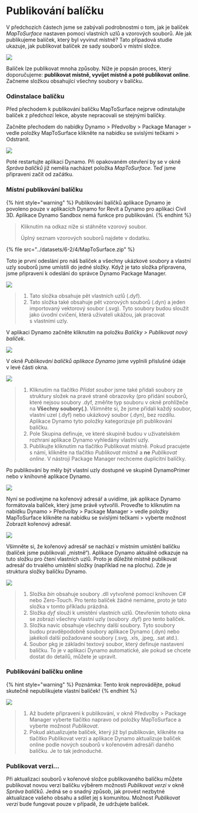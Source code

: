 # Publikování balíčku

V předchozích částech jsme se zabývali podrobnostmi o tom, jak je balíček _MapToSurface_ nastaven pomocí vlastních uzlů a vzorových souborů. Ale jak publikujeme balíček, který byl vyvinut místně? Tato případová studie ukazuje, jak publikovat balíček ze sady souborů v místní složce.

![](<../images/6-2/3/develop package - custom nodes 01 (1) (6).jpg>)

Balíček lze publikovat mnoha způsoby. Níže je popsán proces, který doporučujeme: **publikovat místně, vyvíjet místně a poté publikovat online**. Začneme složkou obsahující všechny soubory v balíčku.

### Odinstalace balíčku

Před přechodem k publikování balíčku MapToSurface nejprve odinstalujte balíček z předchozí lekce, abyste nepracovali se stejnými balíčky.

Začněte přechodem do nabídky Dynamo > Předvolby > Package Manager > vedle položky MapToSurface klikněte na nabídku se svislými tečkami > Odstranit.

![](../images/6-2/4/publishapackage-deletepackage.jpg)

Poté restartujte aplikaci Dynamo. Při opakovaném otevření by se v okně _Správa balíčků_ již neměla nacházet položka _MapToSurface_. Teď jsme připraveni začít od začátku.

### Místní publikování balíčku

{% hint style="warning" %} Publikování balíčků aplikace Dynamo je povoleno pouze v aplikacích Dynamo for Revit a Dynamo pro aplikaci Civil 3D. Aplikace Dynamo Sandbox nemá funkce pro publikování. {% endhint %}

> Kliknutím na odkaz níže si stáhněte vzorový soubor.
>
> Úplný seznam vzorových souborů najdete v dodatku.

{% file src="../datasets/6-2/4/MapToSurface.zip" %}

Toto je první odeslání pro náš balíček a všechny ukázkové soubory a vlastní uzly souborů jsme umístili do jedné složky. Když je tato složka připravena, jsme připraveni k odeslání do správce Dynamo Package Manager.

![](../images/6-2/4/publishapackage-publishlocally01.jpg)

> 1. Tato složka obsahuje pět vlastních uzlů (.dyf).
> 2. Tato složka také obsahuje pět vzorových souborů (.dyn) a jeden importovaný vektorový soubor (.svg). Tyto soubory budou sloužit jako úvodní cvičení, která uživateli ukážou, jak pracovat s vlastními uzly.

V aplikaci Dynamo začněte kliknutím na položku _Balíčky > Publikovat nový balíček_.

![](../images/6-2/4/publishapackage-publishlocally02.jpg)

V okně _Publikování balíčků aplikace Dynamo_ jsme vyplnili příslušné údaje v levé části okna.

![](../images/6-2/4/publishapackage-publishlocally03.jpg)

> 1. Kliknutím na tlačítko _Přidat soubor_ jsme také přidali soubory ze struktury složek na pravé straně obrazovky (pro přidání souborů, které nejsou soubory .dyf, změňte typ souboru v okně prohlížeče na **Všechny soubory(**_**.**_**)**. Všimněte si, že jsme přidali každý soubor, vlastní uzel (.dyf) nebo ukázkový soubor (.dyn), bez rozdílu. Aplikace Dynamo tyto položky kategorizuje při publikování balíčku.
> 2. Pole Skupina definuje, ve které skupině budou v uživatelském rozhraní aplikace Dynamo vyhledány vlastní uzly.
> 3. Publikujte kliknutím na tlačítko Publikovat místně. Pokud pracujete s námi, klikněte na tlačítko _Publikovat místně_ a **ne** _Publikovat online_. V nástroji Package Manager nechceme duplicitní balíčky.

Po publikování by měly být vlastní uzly dostupné ve skupině DynamoPrimer nebo v knihovně aplikace Dynamo.

![](<../images/6-2/3/develop package - install package 02 (1) (4).jpg>)

Nyní se podívejme na kořenový adresář a uvidíme, jak aplikace Dynamo formátovala balíček, který jsme právě vytvořili. Proveďte to kliknutím na nabídku Dynamo > Předvolby > Package Manager > vedle položky MapToSurface klikněte na nabídku se svislými tečkami > vyberte možnost Zobrazit kořenový adresář.

![](../images/6-2/4/publishapackage-publishlocally05.jpg)

Všimněte si, že kořenový adresář se nachází v místním umístění balíčku (balíček jsme publikovali „místně“). Aplikace Dynamo aktuálně odkazuje na tuto složku pro čtení vlastních uzlů. Proto je důležité místně publikovat adresář do trvalého umístění složky (například ne na plochu). Zde je struktura složky balíčku Dynamo.

![](../images/6-2/4/publishapackage-publishlocally06.jpg)

> 1. Složka _bin_ obsahuje soubory .dll vytvořené pomocí knihoven C# nebo Zero-Touch. Pro tento balíček žádné nemáme, proto je tato složka v tomto příkladu prázdná.
> 2. Složka _dyf_ slouží k umístění vlastních uzlů. Otevřením tohoto okna se zobrazí všechny vlastní uzly (soubory .dyf) pro tento balíček.
> 3. Složka navíc obsahuje všechny další soubory. Tyto soubory budou pravděpodobně soubory aplikace Dynamo (.dyn) nebo jakékoli další požadované soubory (.svg, .xls, .jpeg, .sat atd.).
> 4. Soubor pkg je základní textový soubor, který definuje nastavení balíčku. To je v aplikaci Dynamo automatické, ale pokud se chcete dostat do detailů, můžete je upravit.

### Publikování balíčku online

{% hint style="warning" %} Poznámka: Tento krok neprovádějte, pokud skutečně nepublikujete vlastní balíček! {% endhint %}

![](../images/6-2/4/publishapackage-publishonline01.jpg)

> 1. Až budete připraveni k publikování, v okně Předvolby > Package Manager vyberte tlačítko napravo od položky MapToSurface a vyberte možnost _Publikovat_.
> 2. Pokud aktualizujete balíček, který již byl publikován, klikněte na tlačítko Publikovat verzi a aplikace Dynamo aktualizuje balíček online podle nových souborů v kořenovém adresáři daného balíčku. Je to tak jednoduché.

### Publikovat verzi...

Při aktualizaci souborů v kořenové složce publikovaného balíčku můžete publikovat novou verzi balíčku výběrem možnosti _Publikovat verzi_ v okně _Správa balíčků_. Jedná se o snadný způsob, jak provést nezbytné aktualizace vašeho obsahu a sdílet jej s komunitou. Možnost _Publikovat verzi_ bude fungovat pouze v případě, že udržujete balíček.
